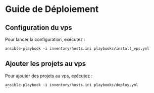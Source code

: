 # Guide de Déploiement

## Configuration du vps

Pour lancer la configuration, exécutez :

```ssh
ansible-playbook -i inventory/hosts.ini playbooks/install_vps.yml
```

## Ajouter les projets au vps

Pour ajouter des projets au vps, exécutez :

```ssh
ansible-playbook -i inventory/hosts.ini playbooks/deploy.yml
``